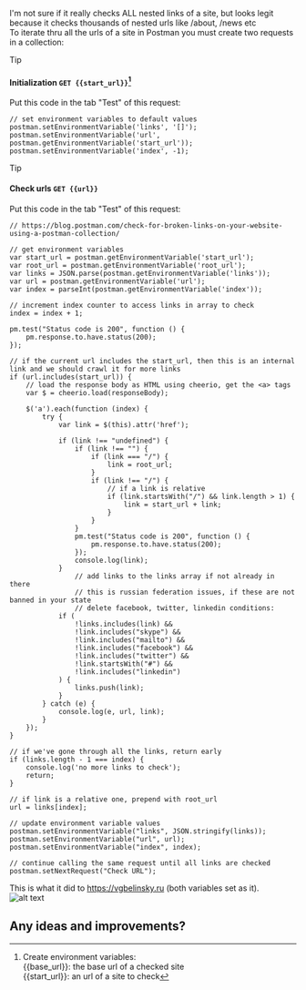 I'm not sure if it really checks ALL nested links of a site, but looks legit because it checks thousands of nested urls like /about, /news etc  
To iterate thru all the urls of a site in Postman you must create two requests in a collection:  

> [!TIP]
> #### Initialization ```GET {{start_url}}```[^1]
Put this code in the tab "Test" of this request:    
```
// set environment variables to default values  
postman.setEnvironmentVariable('links', '[]');  
postman.setEnvironmentVariable('url', postman.getEnvironmentVariable('start_url')); 
postman.setEnvironmentVariable('index', -1);
```
  
> [!TIP]
> #### Check urls ```GET {{url}}```
Put this code in the tab "Test" of this request:    
```
// https://blog.postman.com/check-for-broken-links-on-your-website-using-a-postman-collection/

// get environment variables
var start_url = postman.getEnvironmentVariable('start_url');
var root_url = postman.getEnvironmentVariable('root_url');
var links = JSON.parse(postman.getEnvironmentVariable('links'));
var url = postman.getEnvironmentVariable('url');
var index = parseInt(postman.getEnvironmentVariable('index'));

// increment index counter to access links in array to check
index = index + 1;

pm.test("Status code is 200", function () {
    pm.response.to.have.status(200);
});

// if the current url includes the start_url, then this is an internal link and we should crawl it for more links
if (url.includes(start_url)) {
    // load the response body as HTML using cheerio, get the <a> tags
    var $ = cheerio.load(responseBody);

    $('a').each(function (index) {
        try { 
            var link = $(this).attr('href');

            if (link !== "undefined") {
                if (link !== "") {
                    if (link === "/") {
                        link = root_url;
                    } 
                    if (link !== "/") {
                        // if a link is relative
                        if (link.startsWith("/") && link.length > 1) {
                            link = start_url + link;
                        }
                    }
                }
                pm.test("Status code is 200", function () {
                    pm.response.to.have.status(200);
                });
                console.log(link);
            }   
                // add links to the links array if not already in there           
                // this is russian federation issues, if these are not banned in your state
                // delete facebook, twitter, linkedin conditions:
            if ( 
                !links.includes(link) && 
                !link.includes("skype") && 
                !link.includes("mailto") &&
                !link.includes("facebook") &&
                !link.includes("twitter") &&
                !link.startsWith("#") &&
                !link.includes("linkedin")
            ) {
                links.push(link);
            }  
        } catch (e) {
            console.log(e, url, link);
        }
    });
}

// if we've gone through all the links, return early
if (links.length - 1 === index) {
    console.log('no more links to check');
    return;
}

// if link is a relative one, prepend with root_url
url = links[index];

// update environment variable values
postman.setEnvironmentVariable("links", JSON.stringify(links));
postman.setEnvironmentVariable("url", url);
postman.setEnvironmentVariable("index", index);

// continue calling the same request until all links are checked
postman.setNextRequest("Check URL");
```

This is what it did to https://vgbelinsky.ru (both variables set as it).  
![alt text](https://i.ibb.co/r5Q8xxW/image.png)

## Any ideas and improvements?

[^1]: Create environment variables:  
{{base_url}}: the base url of a checked site  
{{start_url}}: an url of a site to check

